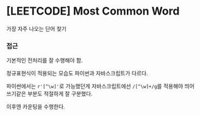 # [LEETCODE] Most Common Word

가장 자주 나오는 단어 찾기

### 접근

기본적인 전처리를 잘 수행해야 함.

정규표현식이 적용되는 모습도 파이썬과 자바스크립트가 다르다.

파이썬에서는 `r'[^\w]'`로 가능했던게 자바스크립트에선 `/[^\w]+/g`를 적용해야 띄어쓰기같은 부분도 적절하게 잘 구분했다.

이후엔 카운팅을 수행한다.
